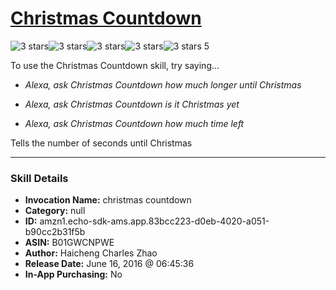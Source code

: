 # [Christmas Countdown](http://alexa.amazon.com/#skills/amzn1.echo-sdk-ams.app.83bcc223-d0eb-4020-a051-b90cc2b31f5b)
![3 stars](../../images/ic_star_black_18dp_1x.png)![3 stars](../../images/ic_star_black_18dp_1x.png)![3 stars](../../images/ic_star_black_18dp_1x.png)![3 stars](../../images/ic_star_border_black_18dp_1x.png)![3 stars](../../images/ic_star_border_black_18dp_1x.png) 5

To use the Christmas Countdown skill, try saying...

* *Alexa, ask Christmas Countdown how much longer until Christmas*

* *Alexa, ask Christmas Countdown is it Christmas yet*

* *Alexa, ask Christmas Countdown how much time left*

Tells the number of seconds until Christmas

***

### Skill Details

* **Invocation Name:** christmas countdown
* **Category:** null
* **ID:** amzn1.echo-sdk-ams.app.83bcc223-d0eb-4020-a051-b90cc2b31f5b
* **ASIN:** B01GWCNPWE
* **Author:** Haicheng Charles Zhao
* **Release Date:** June 16, 2016 @ 06:45:36
* **In-App Purchasing:** No
